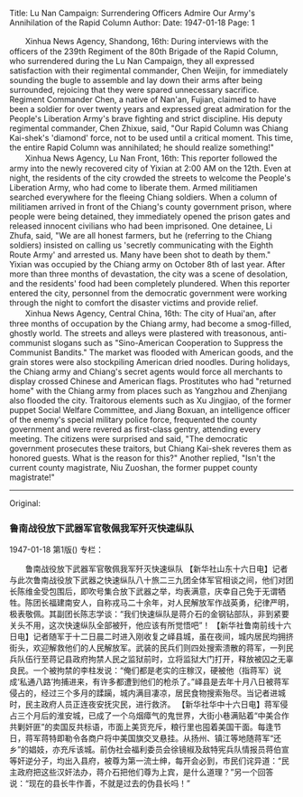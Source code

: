 Title: Lu Nan Campaign: Surrendering Officers Admire Our Army's Annihilation of the Rapid Column
Author:
Date: 1947-01-18
Page: 1

　　Xinhua News Agency, Shandong, 16th: During interviews with the officers of the 239th Regiment of the 80th Brigade of the Rapid Column, who surrendered during the Lu Nan Campaign, they all expressed satisfaction with their regimental commander, Chen Weijin, for immediately sounding the bugle to assemble and lay down their arms after being surrounded, rejoicing that they were spared unnecessary sacrifice. Regiment Commander Chen, a native of Nan'an, Fujian, claimed to have been a soldier for over twenty years and expressed great admiration for the People's Liberation Army's brave fighting and strict discipline. His deputy regimental commander, Chen Zhixue, said, "Our Rapid Column was Chiang Kai-shek's 'diamond' force, not to be used until a critical moment. This time, the entire Rapid Column was annihilated; he should realize something!"
　　Xinhua News Agency, Lu Nan Front, 16th: This reporter followed the army into the newly recovered city of Yixian at 2:00 AM on the 12th. Even at night, the residents of the city crowded the streets to welcome the People's Liberation Army, who had come to liberate them. Armed militiamen searched everywhere for the fleeing Chiang soldiers. When a column of militiamen arrived in front of the Chiang's county government prison, where people were being detained, they immediately opened the prison gates and released innocent civilians who had been imprisoned. One detainee, Li Zhufa, said, "We are all honest farmers, but he (referring to the Chiang soldiers) insisted on calling us 'secretly communicating with the Eighth Route Army' and arrested us. Many have been shot to death by them." Yixian was occupied by the Chiang army on October 8th of last year. After more than three months of devastation, the city was a scene of desolation, and the residents' food had been completely plundered. When this reporter entered the city, personnel from the democratic government were working through the night to comfort the disaster victims and provide relief.
　　Xinhua News Agency, Central China, 16th: The city of Huai'an, after three months of occupation by the Chiang army, had become a smog-filled, ghostly world. The streets and alleys were plastered with treasonous, anti-communist slogans such as "Sino-American Cooperation to Suppress the Communist Bandits." The market was flooded with American goods, and the grain stores were also stockpiling American dried noodles. During holidays, the Chiang army and Chiang's secret agents would force all merchants to display crossed Chinese and American flags. Prostitutes who had "returned home" with the Chiang army from places such as Yangzhou and Zhenjiang also flooded the city. Traitorous elements such as Xu Jingjiao, of the former puppet Social Welfare Committee, and Jiang Boxuan, an intelligence officer of the enemy's special military police force, frequented the county government and were revered as first-class gentry, attending every meeting. The citizens were surprised and said, "The democratic government prosecutes these traitors, but Chiang Kai-shek reveres them as honored guests. What is the reason for this?" Another replied, "Isn't the current county magistrate, Niu Zuoshan, the former puppet county magistrate!"



<hr /> 

Original: 


### 鲁南战役放下武器军官敬佩我军歼灭快速纵队

1947-01-18
第1版()
专栏：

　　鲁南战役放下武器军官敬佩我军歼灭快速纵队
    【新华社山东十六日电】记者与此次鲁南战役放下武器之快速纵队八十旅二三九团全体军官相谈之间，他们对团长陈维金受包围后，即吹号集合放下武器之举，均表满意，庆幸自己免于无谓牺牲。陈团长福建南安人，自称戎马二十余年，对人民解放军作战英勇，纪律严明，极表敬佩。其副团长陈志学谈：“我们快速纵队是蒋介石的金钢钻部队，非到紧要关头不用，这次快速纵队全部被歼，他应该有所觉悟吧”！
    【新华社鲁南前线十六日电】记者随军于十二日晨二时进入刚收复之峄县城，虽在夜间，城内居民均拥挤街头，欢迎解救他们的人民解放军。武装的民兵们则四处搜索溃散的蒋军，一列民兵队伍行至蒋记县政府拘禁人民之监狱前时，立将监狱大门打开，释放被囚之无辜良民。一个被拘禁的李柱发说：“俺们都是老实的庄稼汉，硬被他（指蒋军）说成‘私通八路’拘捕进来，有许多都遭到他们的枪杀了。”峄县是去年十月八日被蒋军侵占的，经过三个多月的蹂躏，城内满目凄凉，居民食物搜索殆尽。当记者进城时，民主政府人员正连夜安抚灾民，进行救济。
    【新华社华中十六日电】蒋军侵占三个月后的淮安城，已成了一个乌烟瘴气的鬼世界，大街小巷满贴着“中美合作共剿奸匪”的卖国反共标语，市面上美货充斥，粮行里也囤着美国干面。每逢节日，蒋军蒋特即勒令各商户将中美国旗交叉悬挂。从扬州、镇江等地随蒋军“还乡”的娼妓，亦充斥该城。前伪社会福利委员会徐镜椒及敌特宪兵队情报员蒋伯宣等奸逆分子，均出入县府，被尊为第一流士绅，每开会必到，市民们诧异道：“民主政府把这些汉奸法办，蒋介石把他们尊为上宾，是什么道理？”另一个回答说：“现在的县长牛作善，不就是过去的伪县长吗！”
